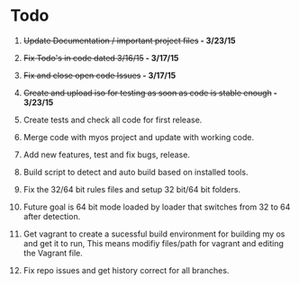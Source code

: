 # Todo

1.  <del>Update Documentation / important project files</del><b> - 3/23/15</b>

2.  <del>Fix Todo's in code dated 3/16/15</del><b> - 3/17/15</b>

3.  <del>Fix and close open code Issues</del><b> - 3/17/15</b>

4.  <del>Create and upload iso for testing as soon as code is stable enough</del><b> - 3/23/15</b> 

5.  Create tests and check all code for first release.

6.  Merge code with myos project and update with working code.

7.  Add new features, test and fix bugs, release.

8.  Build script to detect and auto build based on installed tools.

9.  Fix the 32/64 bit rules files and setup 32 bit/64 bit folders.

10. Future goal is 64 bit mode loaded by loader that switches from 32 to 64 after detection.

11. Get vagrant to create a sucessful build environment for building my os and get it to run, 
This means modifiy files/path for vagrant and editing the Vagrant file.

12. Fix repo issues and get history correct for all branches.
